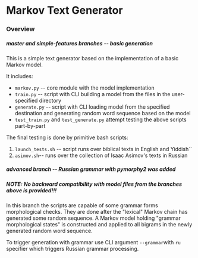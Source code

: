 # Markov Text Generator

### Overview

##### master and simple-features branches -- basic generation

This is a simple text generator based on the implementation of a basic Markov model.

It includes:

- `markov.py` -- core module with the model implementation
- `train.py` -- script with CLI building a model from the files in the user-specified directory
- `generate.py` -- script with CLI loading model from the specified destination and generating random word sequence based on the model
- `test_train.py` and `test_generate.py` attempt testing the above scripts part-by-part

The final testing is done by primitive bash scripts:

1. `launch_tests.sh` -- script runs over biblical texts in English and Yiddish``
2. `asimov.sh`-- runs over the collection of Isaac Asimov's texts in Russian

##### advanced branch -- Russian grammar with pymorphy2 was added

##### **NOTE: No backward compatibility with model files from the branches above is provided!!!**

In this branch the scripts are capable of some grammar forms morphological checks. They are done after the "lexical" Markov chain has generated some random sequence. A Markov model holding "grammar morphological states"  is constructed and applied to all bigrams in the newly generated random word sequence.

To trigger generation with grammar use CLI argument `--grammar`with `ru` specifier which triggers Russian grammar processing.
